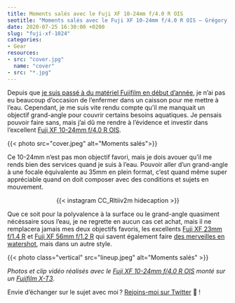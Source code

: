 ```yaml
---
title: Moments salés avec le Fuji XF 10-24mm f/4.0 R OIS
seotitle: "Moments salés avec le Fuji XF 10-24mm f/4.0 R OIS — Grégory Mignard"
date: 2020-07-25 16:30:00 +0200
slug: "fuji-xf-1024"
categories:
- Gear
resources:
- src: "cover.jpg"
  name: "cover"
- src: "*.jpg"
---
```


Depuis que [je suis passé à du matériel Fujifilm en début d’année](https://gregorymignard.com/equipement/), je n’ai pas eu beaucoup d’occasion de l’enfermer dans un caisson pour me mettre à l’eau. Cependant, je me suis vite rendu compte qu’il me manquait un objectif grand-angle pour couvrir certains besoins aquatiques. Je pensais pouvoir faire sans, mais j’ai dû me rendre à l’évidence et investir dans l’excellent [Fuji XF 10-24mm f/4.0 R OIS](https://www.digit-photo.com/FUJI-XF-10-24mm-f-4-0-R-OIS-rFUJI11509.html?dpa_id=23).

{{< photo src="cover.jpeg" alt="Moments salés">}}

Ce 10-24mm n’est pas mon objectif favori, mais je dois avouer qu’il me rends bien des services quand je suis à l’eau. Pouvoir aller d’un grand-angle à une focale équivalente au 35mm en plein format, c’est quand même super appréciable quand on doit composer avec des conditions et sujets en mouvement.

<div align="center">
{{< instagram CC_Rltiiv2m hidecaption >}}
</div>

Que ce soit pour la polyvalence à la surface ou le grand-angle quasiment nécéssaire sous l’eau, je ne regrette en aucun cas cet achat, mais il ne remplacera jamais mes deux objectifs favoris, les excellents [Fuji XF 23mm f/1.4 R](https://www.digit-photo.com/FUJI-XF-23mm-f-1-4-R-rFUJI11508.html?dpa_id=23) et [Fuji XF 56mm f/1.2 R](https://www.digit-photo.com/FUJI-XF-56mm-f-1-2-R-Noir-rFUJI11510.html?dpa_id=23) qui savent également faire [des merveilles en watershot](https://www.instagram.com/p/B7puqf9gzrU/), mais dans un autre style.

{{< photo class="vertical" src="lineup.jpeg" alt="Moments salés" >}}

*Photos et clip vidéo réalisés avec le [Fuji XF 10-24mm f/4.0 R OIS](https://www.digit-photo.com/FUJI-XF-10-24mm-f-4-0-R-OIS-rFUJI11509.html?dpa_id=23) monté sur un [Fujifilm X-T3](https://www.digit-photo.com/FUJI-X-T3-Boitier-Nu-Noir-rFUJIXT3BK.html?dpa_id=23)*.

Envie d’échanger sur le sujet avec moi ? [Rejoins-moi sur Twitter](http://twitter.com/gregmignard) 🐥 !
